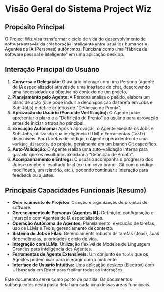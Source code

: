 # Visão Geral do Sistema Project Wiz

## Propósito Principal

O Project Wiz visa transformar o ciclo de vida do desenvolvimento de software através da colaboração inteligente entre usuários humanos e Agentes de IA (Personas) autônomos. Funciona como uma "fábrica de software pessoal e inteligente" em uma aplicação desktop.

## Interação Principal do Usuário

1.  **Conversa e Delegação:** O usuário interage com uma Persona (Agente de IA especializado) através de uma interface de chat, descrevendo uma necessidade ou objetivo no contexto de um projeto.
2.  **Planejamento pelo Agente:** A Persona analisa o pedido, elabora um plano de ação (que pode incluir a decomposição da tarefa em Jobs e Sub-Jobs) e define critérios de "Definição de Pronto".
3.  **Aprovação do Usuário (Ponto de Verificação):** O Agente pode apresentar o plano e a "Definição de Pronto" ao usuário para aprovação antes de iniciar o trabalho principal.
4.  **Execução Autônoma:** Após a aprovação, o Agente executa os Jobs e Sub-Jobs, utilizando sua inteligência (LLM) e Ferramentas (`Tools`) disponíveis. Para tarefas de código, o Agente opera dentro de uma `working_directory` do projeto, geralmente em um branch Git específico.
5.  **Auto-Validação:** O Agente realiza uma auto-validação interna para garantir que os resultados atendam à "Definição de Pronto".
6.  **Acompanhamento e Entrega:** O usuário acompanha o progresso dos Jobs e recebe o resultado final (ex: um novo branch Git com o código modificado, um relatório, etc.), podendo continuar a interação para feedback ou ajustes.

## Principais Capacidades Funcionais (Resumo)

*   **Gerenciamento de Projetos:** Criação e organização de projetos de software.
*   **Gerenciamento de Personas (Agentes IA):** Definição, configuração e interação com Agentes de IA especializados.
*   **Operação Autônoma de Agentes:** Planejamento, execução de tarefas, uso de LLMs e Tools, gerenciamento de contexto.
*   **Sistema de Jobs e Filas:** Gerenciamento robusto de tarefas (Jobs), suas dependências, prioridades e ciclo de vida.
*   **Integração com LLMs:** Utilização flexível de Modelos de Linguagem Grandes para inteligência dos Agentes.
*   **Ferramentas de Agente Extensíveis:** Um conjunto de `Tools` que os Agentes podem usar para interagir com o ambiente.
*   **Interface de Usuário Intuitiva:** Uma aplicação desktop (Electron) com UI baseada em React para facilitar todas as interações.

Este documento serve como ponto de partida. Os documentos subsequentes nesta pasta detalham cada uma dessas áreas funcionais.
